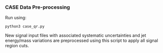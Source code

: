 ### CASE Data Pre-processing

Run using:
```
python3 case_qr.py
```

New signal input files with associated systematic uncertainties and jet energy/mass variations are preprocessed using this script to apply all signal region cuts. 